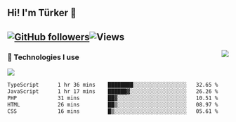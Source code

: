 <!-- ## Hi! I'm Türker 🖐️ -->
##  Hi! I'm Türker 👋
## [![GitHub followers](https://img.shields.io/github/followers/turkwr?color=333&label=Follow&logo=github&logoColor=fff&style=flat-square)](https://github.com/turkwr?tab=followers)![Views](https://visitor-badge.laobi.icu/badge?page_id=turkwr&format=true)
<a href="https://discord.com/users/162740870607536128">
 <img src="https://lanyard.cnrad.dev/api/162740870607536128?hideTimestamp=true&idleMessage=Just%20chillin'%20at%20the%20moment&bg=161a23&animated=true" align="right" />
</a>

### 🧠 Technologies I use
![](https://skillicons.dev/icons?i=js,ts,py,php,html,css,tailwind,bootstrap,nodejs,express,react,nextjs&theme=dark&perline=4)


<!--START_SECTION:waka-->

```txt
TypeScript      1 hr 36 mins    ████████░░░░░░░░░░░░░░░░░   32.65 %
JavaScript      1 hr 17 mins    ██████▓░░░░░░░░░░░░░░░░░░   26.26 %
PHP             31 mins         ██▓░░░░░░░░░░░░░░░░░░░░░░   10.51 %
HTML            26 mins         ██▒░░░░░░░░░░░░░░░░░░░░░░   08.97 %
CSS             16 mins         █▒░░░░░░░░░░░░░░░░░░░░░░░   05.61 %
```

<!--END_SECTION:waka-->
